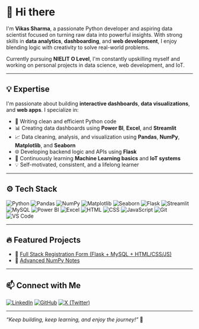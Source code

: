 # 👋 Hi there

I'm **Vikas Sharma**, a passionate Python developer and aspiring data scientist focused on turning raw data into powerful insights. With strong skills in **data analytics**, **dashboarding**, and **web development**, I enjoy blending logic with creativity to solve real-world problems.

Currently pursuing **NIELIT O Level**, I'm constantly upskilling myself and working on personal projects in data science, web development, and IoT.

---

## 💡 Expertise

I'm passionate about building **interactive dashboards**, **data visualizations**, and **web apps**. I specialize in:

- 🐍 Writing clean and efficient Python code  
- 📊 Creating data dashboards using **Power BI**, **Excel**, and **Streamlit**  
- 📈 Data cleaning, analysis, and visualization using **Pandas**, **NumPy**, **Matplotlib**, and **Seaborn**  
- 🌐 Developing backend logic and APIs using **Flask**  
- 🧠 Continuously learning **Machine Learning basics** and **IoT systems**  
- 💡 Self-motivated, consistent, and a lifelong learner  

---

## ⚙️ Tech Stack

![Python](https://img.shields.io/badge/Python-3776AB?style=for-the-badge&logo=python&logoColor=white)
![Pandas](https://img.shields.io/badge/Pandas-150458?style=for-the-badge&logo=pandas&logoColor=white)
![NumPy](https://img.shields.io/badge/Numpy-013243?style=for-the-badge&logo=numpy&logoColor=white)
![Matplotlib](https://img.shields.io/badge/Matplotlib-003866?style=for-the-badge&logo=matplotlib&logoColor=white)
![Seaborn](https://img.shields.io/badge/Seaborn-1E2952?style=for-the-badge)
![Flask](https://img.shields.io/badge/Flask-black?style=for-the-badge&logo=flask)
![Streamlit](https://img.shields.io/badge/Streamlit-FF4B4B?style=for-the-badge&logo=streamlit&logoColor=white)
![MySQL](https://img.shields.io/badge/MySQL-005C84?style=for-the-badge&logo=mysql&logoColor=white)
![Power BI](https://img.shields.io/badge/Power%20BI-F2C811?style=for-the-badge&logo=powerbi&logoColor=black)
![Excel](https://img.shields.io/badge/Excel-217346?style=for-the-badge&logo=microsoft-excel&logoColor=white)
![HTML](https://img.shields.io/badge/HTML5-E34F26?style=for-the-badge&logo=html5&logoColor=white)
![CSS](https://img.shields.io/badge/CSS3-1572B6?style=for-the-badge&logo=css3&logoColor=white)
![JavaScript](https://img.shields.io/badge/JavaScript-F7DF1E?style=for-the-badge&logo=javascript&logoColor=black)
![Git](https://img.shields.io/badge/Git-F05032?style=for-the-badge&logo=git&logoColor=white)
![VS Code](https://img.shields.io/badge/VS%20Code-007ACC?style=for-the-badge&logo=visual-studio-code&logoColor=white)

---

## 🔥 Featured Projects

- 🔗 [Full Stack Registration Form (Flask + MySQL + HTML/CSS/JS)](https://github.com/Its-Vikas-xd/-Full-Stack-Registration-Form-using-HTML-CSS-JavaScript-Flask-MySQL)  
- 📘 [Advanced NumPy Notes](https://github.com/Its-Vikas-xd/Python-Notes)

---

## 📫 Connect with Me

[![LinkedIn](https://img.shields.io/badge/LinkedIn-0077B5?style=for-the-badge&logo=linkedin&logoColor=white)](https://www.linkedin.com/in/your-username)
[![GitHub](https://img.shields.io/badge/GitHub-100000?style=for-the-badge&logo=github&logoColor=white)](https://github.com/Its-Vikas-xd)
[![X (Twitter)](https://img.shields.io/badge/X-000000?style=for-the-badge&logo=twitter&logoColor=white)](https://x.com/yourhandle)

---

_“Keep building, keep learning, and enjoy the journey!”_ 🚀

